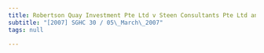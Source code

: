 ```yaml
---
title: Robertson Quay Investment Pte Ltd v Steen Consultants Pte Ltd and Others
subtitle: "[2007] SGHC 30 / 05\_March\_2007"
tags: null

---
```


